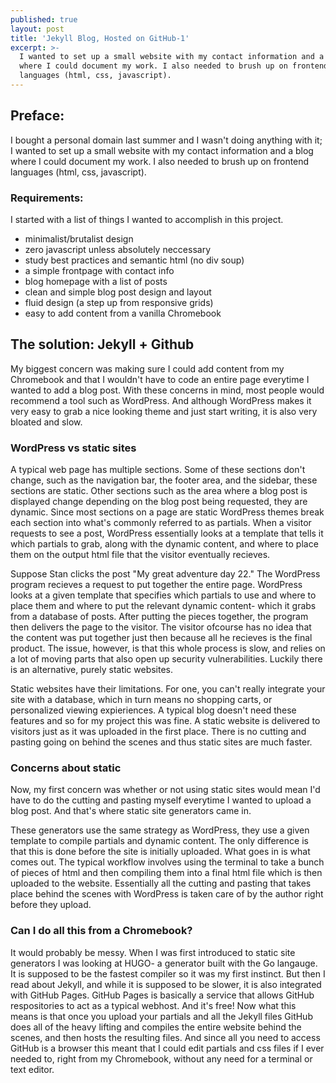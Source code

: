 ```yaml
---
published: true
layout: post
title: 'Jekyll Blog, Hosted on GitHub-1'
excerpt: >-
  I wanted to set up a small website with my contact information and a blog
  where I could document my work. I also needed to brush up on frontend
  languages (html, css, javascript).
---
```

## Preface: 
I bought a personal domain last summer and I wasn't doing anything with it; I wanted to set up a small website with my contact information and a blog where I could document my work. I also needed to brush up on frontend languages (html, css, javascript).

### Requirements:
I started with a list of things I wanted to accomplish in this project.
- minimalist/brutalist design
- zero javascript unless absolutely neccessary
- study best practices and semantic html (no div soup)
- a simple frontpage with contact info
- blog homepage with a list of posts
- clean and simple blog post design and layout
- fluid design (a step up from responsive grids)
- easy to add content from a vanilla Chromebook

## The solution: Jekyll + Github
My biggest concern was making sure I could add content from my Chromebook and that I wouldn't have to code an entire page everytime I wanted to add a blog post. With these concerns in mind, most people would recommend a tool such as WordPress. And although WordPress makes it very easy to grab a nice looking theme and just start writing, it is also very bloated and slow.

### WordPress vs static sites
A typical web page has multiple sections. Some of these sections don't change, such as the navigation bar, the footer area, and the sidebar, these sections are static. Other sections such as the area where a blog post is displayed change depending on the blog post being requested, they are dynamic. Since most sections on a page are static WordPress themes break each section into what's commonly referred to as partials. When a visitor requests to see a post, WordPress essentially looks at a template that tells it which partials to grab, along with the dynamic content, and where to place them on the output html file that the visitor eventually recieves.

Suppose Stan clicks the post "My great adventure day 22." The WordPress program recieves a request to put together the entire page. WordPress looks at a given template that specifies which partials to use and where to place them and where to put the relevant dynamic content- which it grabs from a database of posts. After putting the pieces together, the program then delivers the page to the visitor. The visitor ofcourse  has no idea that the content was put together just then because all he recieves is the final product. The issue, however, is that this whole process is slow, and relies on a lot of moving parts that also open up security vulnerabilities. Luckily there is an alternative, purely static websites. 

Static websites have their limitations. For one, you can't really integrate your site with a database, which in turn means no shopping carts, or personalized viewing expieriences. A typical blog doesn't need these features and so for my project this was fine. A static website is delivered to visitors just as it was uploaded in the first place. There is no cutting and pasting going on behind the scenes and thus static sites are much faster.

### Concerns about static

Now, my first concern was whether or not using static sites would mean I'd have to do the cutting and pasting myself everytime I wanted to upload a blog post. And that's where static site generators came in.

These generators use the same strategy as WordPress, they use a given template to compile partials and dynamic content. The only difference is that this is done before the site is initially uploaded. What goes in is what comes out. The typical workflow involves using the terminal to take a bunch of pieces of html and then compiling them into a final html file which is then uploaded to the website. Essentially all the cutting and pasting that takes place behind the scenes with WordPress is taken care of by the author right before they upload.

### Can I do all this from a Chromebook?

It would probably be messy. When I was first introduced to static site generators I was looking at HUGO- a generator built with the Go langauge. It is supposed to be the fastest compiler so it was my first instinct. But then I read about Jekyll, and while it is supposed to be slower, it is also integrated with GitHub Pages. GitHub Pages is basically a service that allows GitHub respositories to act as a typical webhost. And it's free! Now what this means is that once you upload your partials and all the Jekyll files GitHub does all of the heavy lifting and compiles the entire website behind the scenes, and then hosts the resulting files. And since all you need to access GitHub is a browser this meant that I could edit partials and css files if I ever needed to, right from my Chromebook, without any need for a terminal or text editor.
